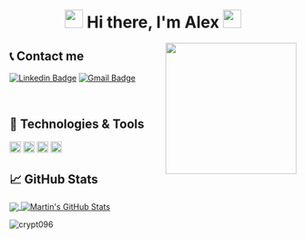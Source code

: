 <h1 align="center">
<img src="https://github.com/blackcater/blackcater/raw/master/images/Hi.gif" height="32" />
Hi there, I'm Alex
<img src="https://github.com/blackcater/blackcater/raw/master/images/Hi.gif" height="32" />
</h1>

<img align='right' src="https://media.giphy.com/media/WUlplcMpOCEmTGBtBW/giphy.gif" width="230">

## 📞 Contact me
[![Linkedin Badge](https://img.shields.io/badge/-acvjetan-blue?style=flat-square&logo=Linkedin&logoColor=white&link=https://www.linkedin.com/in/acvjetan/)](https://www.linkedin.com/in/acvjetan/)
[![Gmail Badge](https://img.shields.io/badge/-acvjetan@gmail.com-c14438?style=flat-square&logo=Gmail&logoColor=white&link=mailto:acvjetan@gmail.com)](mailto:acvjetan@gmail.com)

<br />

## 🔧 Technologies & Tools

<a href="#" alt="javascript"><code><img height="20" src="https://github.com/blackcater/blackcater/raw/master/images/logo-javascript.svg"></code></a>
<a href="#" alt="typescript"><code><img height="20" src="https://github.com/blackcater/blackcater/raw/master/images/logo-typescript.svg"></code></a>
<a href="#" alt="nodejs"><code><img height="20" src="https://github.com/blackcater/blackcater/raw/master/images/logo-nodejs.svg"></code></a>
<a href="#" alt="deno"><code><img height="20" src="https://github.com/blackcater/blackcater/raw/master/images/logo-deno.svg"></code></a>

## &#x1f4c8; GitHub Stats

<a href="https://github.com/crypt096/crypt096">
  <img align="center" src="https://github-readme-stats.vercel.app/api/top-langs/?username=crypt096&hide=java,html&title_color=ffffff&text_color=c9cacc&icon_color=2bbc8a&bg_color=1d1f21" />
</a>
<a href="https://github.com/crypt096/crypt096">
  <img align="center" src="https://github-readme-stats.vercel.app/api?username=crypt096&show_icons=true&line_height=27&count_private=true&title_color=ffffff&text_color=c9cacc&icon_color=2bbc8a&bg_color=1d1f21" alt="Martin's GitHub Stats" />
</a>

<p align="left"> <img src="https://komarev.com/ghpvc/?username=crypt096" alt="crypt096" /> </p>